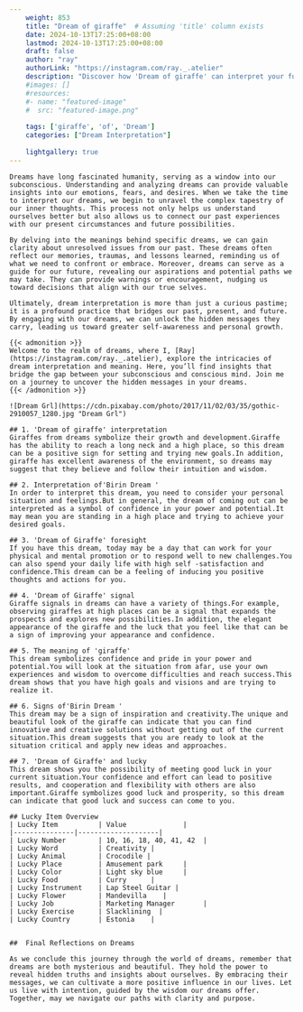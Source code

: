 ```yaml
---
    weight: 853
    title: "Dream of giraffe"  # Assuming 'title' column exists
    date: 2024-10-13T17:25:00+08:00
    lastmod: 2024-10-13T17:25:00+08:00
    draft: false
    author: "ray"
    authorLink: "https://instagram.com/ray._.atelier"
    description: "Discover how 'Dream of giraffe' can interpret your future and uncover its significant meanings in your life."
    #images: []
    #resources:
    #- name: "featured-image"
    #  src: "featured-image.png"
    
    tags: ['giraffe', 'of', 'Dream']
    categories: ["Dream Interpretation"]
    
    lightgallery: true
---
```

    
    Dreams have long fascinated humanity, serving as a window into our subconscious. Understanding and analyzing dreams can provide valuable insights into our emotions, fears, and desires. When we take the time to interpret our dreams, we begin to unravel the complex tapestry of our inner thoughts. This process not only helps us understand ourselves better but also allows us to connect our past experiences with our present circumstances and future possibilities.
    
    By delving into the meanings behind specific dreams, we can gain clarity about unresolved issues from our past. These dreams often reflect our memories, traumas, and lessons learned, reminding us of what we need to confront or embrace. Moreover, dreams can serve as a guide for our future, revealing our aspirations and potential paths we may take. They can provide warnings or encouragement, nudging us toward decisions that align with our true selves.
    
    Ultimately, dream interpretation is more than just a curious pastime; it is a profound practice that bridges our past, present, and future. By engaging with our dreams, we can unlock the hidden messages they carry, leading us toward greater self-awareness and personal growth.
    
    {{< admonition >}}
    Welcome to the realm of dreams, where I, [Ray](https://instagram.com/ray._.atelier), explore the intricacies of dream interpretation and meaning. Here, you’ll find insights that bridge the gap between your subconscious and conscious mind. Join me on a journey to uncover the hidden messages in your dreams.
    {{< /admonition >}}
    
    ![Dream Grl](https://cdn.pixabay.com/photo/2017/11/02/03/35/gothic-2910057_1280.jpg "Dream Grl")
    
    ## 1. 'Dream of giraffe' interpretation
    Giraffes from dreams symbolize their growth and development.Giraffe has the ability to reach a long neck and a high place, so this dream can be a positive sign for setting and trying new goals.In addition, giraffe has excellent awareness of the environment, so dreams may suggest that they believe and follow their intuition and wisdom.
    
    ## 2. Interpretation of'Birin Dream '
    In order to interpret this dream, you need to consider your personal situation and feelings.But in general, the dream of coming out can be interpreted as a symbol of confidence in your power and potential.It may mean you are standing in a high place and trying to achieve your desired goals.
    
    ## 3. 'Dream of Giraffe' foresight
    If you have this dream, today may be a day that can work for your physical and mental promotion or to respond well to new challenges.You can also spend your daily life with high self -satisfaction and confidence.This dream can be a feeling of inducing you positive thoughts and actions for you.
    
    ## 4. 'Dream of Giraffe' signal
    Giraffe signals in dreams can have a variety of things.For example, observing giraffes at high places can be a signal that expands the prospects and explores new possibilities.In addition, the elegant appearance of the giraffe and the luck that you feel like that can be a sign of improving your appearance and confidence.
    
    ## 5. The meaning of 'giraffe'
    This dream symbolizes confidence and pride in your power and potential.You will look at the situation from afar, use your own experiences and wisdom to overcome difficulties and reach success.This dream shows that you have high goals and visions and are trying to realize it.
    
    ## 6. Signs of'Birin Dream '
    This dream may be a sign of inspiration and creativity.The unique and beautiful look of the giraffe can indicate that you can find innovative and creative solutions without getting out of the current situation.This dream suggests that you are ready to look at the situation critical and apply new ideas and approaches.
    
    ## 7. 'Dream of Giraffe' and lucky
    This dream shows you the possibility of meeting good luck in your current situation.Your confidence and effort can lead to positive results, and cooperation and flexibility with others are also important.Giraffe symbolizes good luck and prosperity, so this dream can indicate that good luck and success can come to you.
    
    ## Lucky Item Overview
    | Lucky Item          | Value              |
    |---------------|--------------------|
    | Lucky Number        | 10, 16, 18, 40, 41, 42  |
    | Lucky Word          | Creativity |
    | Lucky Animal        | Crocodile |
    | Lucky Place         | Amusement park     |
    | Lucky Color         | Light sky blue     |
    | Lucky Food          | Curry      |
    | Lucky Instrument    | Lap Steel Guitar |
    | Lucky Flower        | Mandevilla    |
    | Lucky Job           | Marketing Manager       |
    | Lucky Exercise      | Slacklining  |
    | Lucky Country       | Estonia    |
    
    
    ##  Final Reflections on Dreams
    
    As we conclude this journey through the world of dreams, remember that dreams are both mysterious and beautiful. They hold the power to reveal hidden truths and insights about ourselves. By embracing their messages, we can cultivate a more positive influence in our lives. Let us live with intention, guided by the wisdom our dreams offer. Together, may we navigate our paths with clarity and purpose.
    